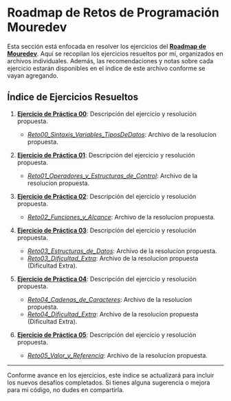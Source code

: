 # Roadmap de Retos de Programación Mouredev

Esta sección está enfocada en resolver los ejercicios del [**Roadmap de Mouredev**](https://retosdeprogramacion.com/roadmap/). Aquí se recopilan los ejercicios resueltos por mí, organizados en archivos individuales. Además, las recomendaciones y notas sobre cada ejercicio estarán disponibles en el índice de este archivo conforme se vayan agregando.

## Índice de Ejercicios Resueltos

1. [**Ejercicio de Práctica 00**](../../Etapa-1/2-Pick%20a%20Language/2.1-Learn%20the%20Fundamentals/03.1-ejercicio-de-practica-00.md): Descripción del ejercicio y resolución propuesta.
   - [*Reto00_Sintaxis_Variables_TiposDeDatos*](Reto00_Sintaxis_Variables_TiposDeDatos.java): Archivo de la resolucíon propuesta.

2. [**Ejercicio de Práctica 01**](../../Etapa-1/2-Pick%20a%20Language/2.1-Learn%20the%20Fundamentals/08.1-ejercicio-de-practica-01.md): Descripción del ejercicio y resolución propuesta.
   - [*Reto01_Operadores_y_Estructuras_de_Control*](Reto01_Operadores_y_Estructuras_de_Control.java): Archivo de la resolucíon propuesta.

3. [**Ejercicio de Práctica 02**](../../Etapa-1/2-Pick%20a%20Language/2.1-Learn%20the%20Fundamentals/08.2-ejercicio-de-practica-02.md): Descripción del ejercicio y resolución propuesta.
   - [*Reto02_Funciones_y_Alcance*](Reto02_Funciones_y_Alcance.java): Archivo de la resolucíon propuesta.

4. [**Ejercicio de Práctica 03**](../../Etapa-1/2-Pick%20a%20Language/2.1-Learn%20the%20Fundamentals/09.1-ejercicio-de-practica-03.md): Descripción del ejercicio y resolución propuesta.
   - [*Reto03_Estructuras_de_Datos*](Reto03_Estructuras_de_Datos.java): Archivo de la resolucíon propuesta.
   - [*Reto03_Dificultad_Extra*](Reto03_Dificultad_Extra.java): Archivo de la resolucíon propuesta (Dificultad Extra).

5. [**Ejercicio de Práctica 04**](../../Etapa-1/2-Pick%20a%20Language/2.1-Learn%20the%20Fundamentals/09.2-ejercicio-de-practica-04.md): Descripción del ejercicio y resolución propuesta.
   - [*Reto04_Cadenas_de_Caracteres*](Reto04_Cadenas_de_Caracteres.java): Archivo de la resolucíon propuesta.
   - [*Reto04_Dificultad_Extra*](Reto04_Dificultad_Extra.java): Archivo de la resolucíon propuesta (Dificultad Extra).

6. [**Ejercicio de Práctica 05**](../../Etapa-1/2-Pick%20a%20Language/2.1-Learn%20the%20Fundamentals/09.3-ejercicio-de-practica-05.md): Descripción del ejercicio y resolución propuesta.
   - [*Reto05_Valor_y_Referencia*](Reto05_Valor_y_Referencia.java): Archivo de la resolucíon propuesta.

---

Conforme avance en los ejercicios, este índice se actualizará para incluir los nuevos desafíos completados. Si tienes alguna sugerencia o mejora para mi código, no dudes en compartirla.